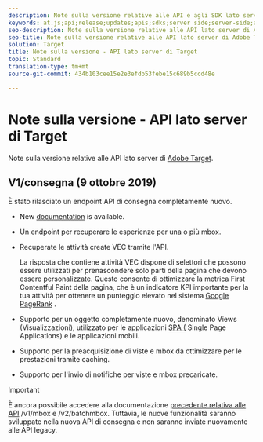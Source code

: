 ```yaml
---
description: Note sulla versione relative alle API e agli SDK lato server di Adobe Target
keywords: at.js;api;release;updates;apis;sdks;server side;server-side;api;delivery api;api
seo-description: Note sulla versione relative alle API lato server di Adobe Target.
seo-title: Note sulla versione relative alle API lato server di Adobe Target.
solution: Target
title: Note sulla versione - API lato server di Target
topic: Standard
translation-type: tm+mt
source-git-commit: 434b103cee15e2e3efdb53febe15c689b5ccd48e

---
```



# Note sulla versione - API lato server di Target

Note sulla versione relative alle API lato server di [Adobe Target](https://developers.adobetarget.com/api/delivery-api/).

## V1/consegna (9 ottobre 2019)

È stato rilasciato un endpoint API di consegna completamente nuovo.

* New [documentation](https://developers.adobetarget.com/api/delivery-api/) is available.
* Un endpoint per recuperare le esperienze per una o più mbox.
* Recuperate le attività create VEC tramite l'API.

   La risposta che contiene attività VEC dispone di selettori che possono essere utilizzati per prenascondere solo parti della pagina che devono essere personalizzate. Questo consente di ottimizzare la metrica [](https://developers.google.com/web/fundamentals/performance/user-centric-performance-metrics.html)First Contentful Paint della pagina, che è un indicatore KPI importante per la tua attività per ottenere un punteggio elevato nel sistema [Google PageRank](https://en.wikipedia.org/wiki/PageRank) .

* Supporto per un oggetto completamente nuovo, denominato Views (Visualizzazioni), utilizzato per le applicazioni [SPA (](/help/c-implementing-target/c-implementing-target-for-client-side-web/how-to-deployatjs/target-atjs-single-page-application.md) Single Page Applications) e le applicazioni [](/help/c-target-mobile-app/target-mobile-app.md)mobili.
* Supporto per la preacquisizione di viste e mbox da ottimizzare per le prestazioni tramite caching.
* Supporto per l'invio di notifiche per viste e mbox precaricate.

>[!IMPORTANT]
>
>È ancora possibile accedere alla documentazione [precedente relativa alle API](https://developers.adobetarget.com/api/legacy-api/index.html) /v1/mbox e /v2/batchmbox. Tuttavia, le nuove funzionalità saranno sviluppate nella nuova API di consegna e non saranno inviate nuovamente alle API legacy.
